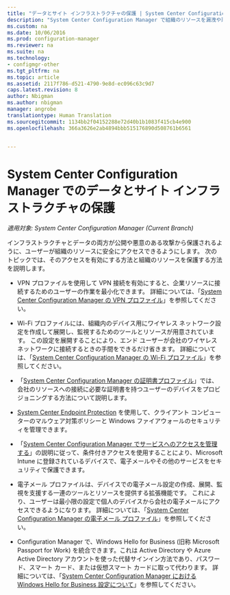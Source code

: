 ```yaml
---
title: "データとサイト インフラストラクチャの保護 | System Center Configuration Manager"
description: "System Center Configuration Manager で組織のリソースを漏洩や悪意のある攻撃から保護する方法について説明します。"
ms.custom: na
ms.date: 10/06/2016
ms.prod: configuration-manager
ms.reviewer: na
ms.suite: na
ms.technology:
- configmgr-other
ms.tgt_pltfrm: na
ms.topic: article
ms.assetid: 2117f786-d521-4790-9e8d-ec096c63c9d7
caps.latest.revision: 8
author: Nbigman
ms.author: nbigman
manager: angrobe
translationtype: Human Translation
ms.sourcegitcommit: 1134bb2f04152288e72d40b1b1083f415cb4e900
ms.openlocfilehash: 366a3626e2ab4894bbb515176890d508761b6561


---
```

# <a name="protect-data-and-site-infrastructure-with-system-center-configuration-manager"></a>System Center Configuration Manager でのデータとサイト インフラストラクチャの保護

*適用対象: System Center Configuration Manager (Current Branch)*


インフラストラクチャとデータの両方が公開や悪意のある攻撃から保護されるように、ユーザーが組織のリソースに安全にアクセスできるようにします。 次のトピックでは、そのアクセスを有効にする方法と組織のリソースを保護する方法を説明します。  

-   VPN プロファイルを使用して VPN 接続を有効にすると、企業リソースに接続するためのユーザーの作業を最小化できます。 詳細については、「[System Center Configuration Manager の VPN プロファイル](../deploy-use/vpn-profiles.md)」を参照してください。  

-   Wi-Fi プロファイルには、組織内のデバイス用にワイヤレス ネットワーク設定を作成して展開し、監視するためのツールとリソースが用意されています。 この設定を展開することにより、エンド ユーザーが会社のワイヤレス ネットワークに接続するときの手間をできるだけ省きます。 詳細については、「[System Center Configuration Manager の Wi-Fi プロファイル](../deploy-use/introduction-to-wifi-profiles.md)」を参照してください。  

-   「[System Center Configuration Manager の証明書プロファイル](../deploy-use/introduction-to-certificate-profiles.md)」では、会社のリソースへの接続に必要な証明書を持つユーザーのデバイスをプロビジョニングする方法について説明します。  

-   [System Center Endpoint Protection](../deploy-use/endpoint-protection.md) を使用して、クライアント コンピューターのマルウェア対策ポリシーと Windows ファイアウォールのセキュリティを管理できます。  

-   「[System Center Configuration Manager でサービスへのアクセスを管理する](../deploy-use/manage-access-to-services.md)」の説明に従って、条件付きアクセスを使用することにより、Microsoft Intune に登録されているデバイスで、電子メールやその他のサービスをセキュリティで保護できます。  

-   電子メール プロファイルは、デバイスでの電子メール設定の作成、展開、監視を支援する一連のツールとリソースを提供する拡張機能です。 これにより、ユーザーは最小限の設定で個人のデバイスから会社の電子メールにアクセスできるようになります。 詳細については、「[System Center Configuration Manager の電子メール プロファイル](../deploy-use/introduction-to-email-profiles.md)」を参照してください。  

-   Configuration Manager で、Windows Hello for Business (旧称 Microsoft Passport for Work) を統合できます。これは Active Directory や Azure Active Directory アカウントを使った代替サインイン方法であり、パスワード、スマート カード、または仮想スマート カードに取って代わります。 詳細については、「[System Center Configuration Manager における Windows Hello for Business 設定について](../deploy-use/windows-hello-for-business-settings.md)」を参照してください。  



<!--HONumber=Nov16_HO1-->


